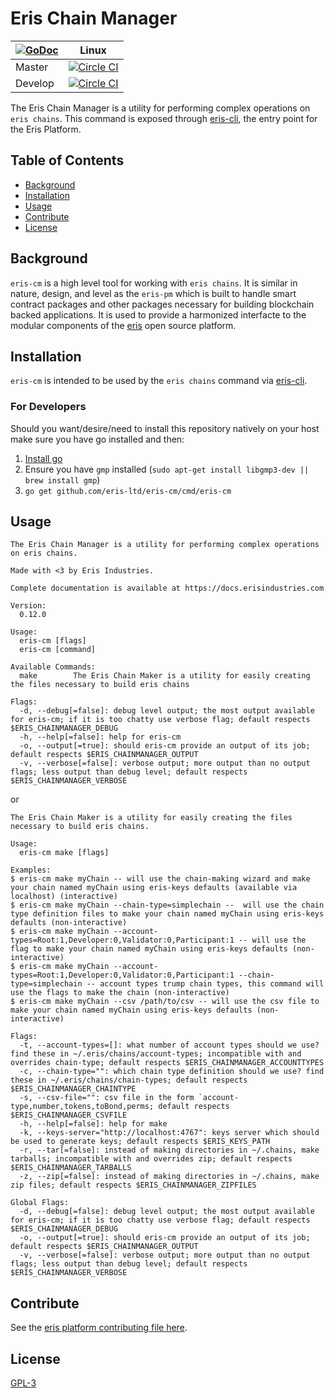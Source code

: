 # Eris Chain Manager

|[![GoDoc](https://godoc.org/github.com/eris-cm?status.png)](https://godoc.org/github.com/eris-ltd/eris-cm) | Linux |
|---|-------|
| Master | [![Circle CI](https://circleci.com/gh/eris-ltd/eris-cm/tree/master.svg?style=svg)](https://circleci.com/gh/eris-ltd/eris-cm/tree/master) |
| Develop | [![Circle CI](https://circleci.com/gh/eris-ltd/eris-cm/tree/develop.svg?style=svg)](https://circleci.com/gh/eris-ltd/eris-cm/tree/develop) |

The Eris Chain Manager is a utility for performing complex operations on `eris chains`. This command is exposed through [eris-cli](https://monax.io/docs/documentation/cli), the entry point for the Eris Platform.

## Table of Contents

- [Background](#background)
- [Installation](#installation)
- [Usage](#usage)
- [Contribute](#contribute)
- [License](#license)

## Background

`eris-cm` is a high level tool for working with `eris chains`. It is similar in nature, design, and level as the `eris-pm` which is built to handle smart contract packages and other packages necessary for building blockchain backed applications. It is used to provide a harmonized interfacte to the modular components of the [eris](https://monax.io/docs/documentation) open source platform.

## Installation

`eris-cm` is intended to be used by the `eris chains` command via [eris-cli](https://monax.io/docs/documentation/cli/latest/eris_chains/).

### For Developers
Should you want/desire/need to install this repository natively on your host make sure you have go installed and then:

1. [Install go](https://golang.org/doc/install)
2. Ensure you have `gmp` installed (`sudo apt-get install libgmp3-dev || brew install gmp`)
3. `go get github.com/eris-ltd/eris-cm/cmd/eris-cm`

## Usage

```
The Eris Chain Manager is a utility for performing complex operations on eris chains.

Made with <3 by Eris Industries.

Complete documentation is available at https://docs.erisindustries.com

Version:
  0.12.0

Usage:
  eris-cm [flags]
  eris-cm [command]

Available Commands:
  make        The Eris Chain Maker is a utility for easily creating the files necessary to build eris chains

Flags:
  -d, --debug[=false]: debug level output; the most output available for eris-cm; if it is too chatty use verbose flag; default respects $ERIS_CHAINMANAGER_DEBUG
  -h, --help[=false]: help for eris-cm
  -o, --output[=true]: should eris-cm provide an output of its job; default respects $ERIS_CHAINMANAGER_OUTPUT
  -v, --verbose[=false]: verbose output; more output than no output flags; less output than debug level; default respects $ERIS_CHAINMANAGER_VERBOSE
```

or

```
The Eris Chain Maker is a utility for easily creating the files necessary to build eris chains.

Usage:
  eris-cm make [flags]

Examples:
$ eris-cm make myChain -- will use the chain-making wizard and make your chain named myChain using eris-keys defaults (available via localhost) (interactive)
$ eris-cm make myChain --chain-type=simplechain --  will use the chain type definition files to make your chain named myChain using eris-keys defaults (non-interactive)
$ eris-cm make myChain --account-types=Root:1,Developer:0,Validator:0,Participant:1 -- will use the flag to make your chain named myChain using eris-keys defaults (non-interactive)
$ eris-cm make myChain --account-types=Root:1,Developer:0,Validator:0,Participant:1 --chain-type=simplechain -- account types trump chain types, this command will use the flags to make the chain (non-interactive)
$ eris-cm make myChain --csv /path/to/csv -- will use the csv file to make your chain named myChain using eris-keys defaults (non-interactive)

Flags:
  -t, --account-types=[]: what number of account types should we use? find these in ~/.eris/chains/account-types; incompatible with and overrides chain-type; default respects $ERIS_CHAINMANAGER_ACCOUNTTYPES
  -c, --chain-type="": which chain type definition should we use? find these in ~/.eris/chains/chain-types; default respects $ERIS_CHAINMANAGER_CHAINTYPE
  -s, --csv-file="": csv file in the form `account-type,number,tokens,toBond,perms; default respects $ERIS_CHAINMANAGER_CSVFILE
  -h, --help[=false]: help for make
  -k, --keys-server="http://localhost:4767": keys server which should be used to generate keys; default respects $ERIS_KEYS_PATH
  -r, --tar[=false]: instead of making directories in ~/.chains, make tarballs; incompatible with and overrides zip; default respects $ERIS_CHAINMANAGER_TARBALLS
  -z, --zip[=false]: instead of making directories in ~/.chains, make zip files; default respects $ERIS_CHAINMANAGER_ZIPFILES

Global Flags:
  -d, --debug[=false]: debug level output; the most output available for eris-cm; if it is too chatty use verbose flag; default respects $ERIS_CHAINMANAGER_DEBUG
  -o, --output[=true]: should eris-cm provide an output of its job; default respects $ERIS_CHAINMANAGER_OUTPUT
  -v, --verbose[=false]: verbose output; more output than no output flags; less output than debug level; default respects $ERIS_CHAINMANAGER_VERBOSE
```

## Contribute

See the [eris platform contributing file here](https://github.com/eris-ltd/coding/blob/master/github/CONTRIBUTING.md).

## License

[GPL-3](LICENSE)
